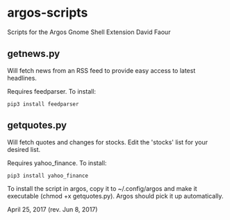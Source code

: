 # argos-scripts
Scripts for the Argos Gnome Shell Extension
David Faour

## getnews.py
Will fetch news from an RSS feed to provide easy access to latest headlines.

Requires feedparser. To install:

`pip3 install feedparser`

## getquotes.py
Will fetch quotes and changes for stocks. Edit the 'stocks' list for your desired list.

Requires yahoo_finance. To install:

`pip3 install yahoo_finance`

To install the script in argos, copy it to ~/.config/argos and make it executable (chmod +x getquotes.py). Argos should pick it
up automatically.

April 25, 2017 (rev. Jun 8, 2017)
